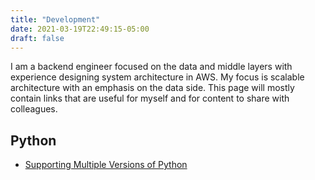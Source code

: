 ```yaml
---
title: "Development"
date: 2021-03-19T22:49:15-05:00
draft: false
---
```


I am a backend engineer focused on the data and middle layers with experience designing system architecture in AWS. My focus is scalable architecture with an emphasis on the data side. This page will mostly contain links that are useful for myself and for content to share with colleagues.

## Python

- [Supporting Multiple Versions of Python](https://github.com/pyenv/pyenv)
